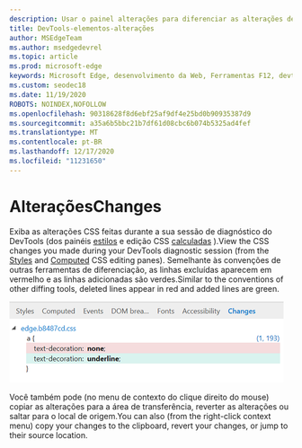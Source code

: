 ```yaml
---
description: Usar o painel alterações para diferenciar as alterações de CSS feitas durante a depuração da página
title: DevTools-elementos-alterações
author: MSEdgeTeam
ms.author: msedgedevrel
ms.topic: article
ms.prod: microsoft-edge
keywords: Microsoft Edge, desenvolvimento da Web, Ferramentas F12, devtools, elementos, alterações CSS, comparação CSS
ms.custom: seodec18
ms.date: 11/19/2020
ROBOTS: NOINDEX,NOFOLLOW
ms.openlocfilehash: 90318628f8d6ebf25af9df4e25bd0b90935387d9
ms.sourcegitcommit: a35a6b5bbc21b7df61d08cbc6b074b5325ad4fef
ms.translationtype: MT
ms.contentlocale: pt-BR
ms.lasthandoff: 12/17/2020
ms.locfileid: "11231650"
---
```

# <span data-ttu-id="65a2b-104">Alterações</span><span class="sxs-lookup"><span data-stu-id="65a2b-104">Changes</span></span>
<span data-ttu-id="65a2b-105">Exiba as alterações CSS feitas durante a sua sessão de diagnóstico do DevTools (dos painéis [estilos](./styles.md) e edição CSS [calculadas](./computed.md) ).</span><span class="sxs-lookup"><span data-stu-id="65a2b-105">View the CSS changes you made during your DevTools diagnostic session (from the [Styles](./styles.md) and [Computed](./computed.md) CSS editing panes).</span></span> <span data-ttu-id="65a2b-106">Semelhante às convenções de outras ferramentas de diferenciação, as linhas excluídas aparecem em vermelho e as linhas adicionadas são verdes.</span><span class="sxs-lookup"><span data-stu-id="65a2b-106">Similar to the conventions of other diffing tools, deleted lines appear in red and added lines are green.</span></span>

![Painel alterações](../media/elements_changes.png)

<span data-ttu-id="65a2b-108">Você também pode (no menu de contexto do clique direito do mouse) copiar as alterações para a área de transferência, reverter as alterações ou saltar para o local de origem.</span><span class="sxs-lookup"><span data-stu-id="65a2b-108">You can also (from the right-click context menu) copy  your changes to the clipboard, revert your changes, or jump to their source location.</span></span>
